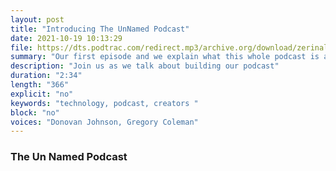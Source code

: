 ```yaml
---
layout: post
title: "Introducing The UnNamed Podcast"
date: 2021-10-19 10:13:29
file: https://dts.podtrac.com/redirect.mp3/archive.org/download/zerinal/zero-final.mp3
summary: "Our first episode and we explain what this whole podcast is about."
description: "Join us as we talk about building our podcast"
duration: "2:34" 
length: "366"
explicit: "no" 
keywords: "technology, podcast, creators "
block: "no" 
voices: "Donovan Johnson, Gregory Coleman"
---
```


### The Un Named Podcast

